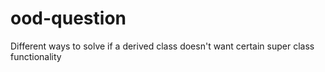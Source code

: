 # ood-question
Different ways to solve if a derived class doesn't want certain super class functionality
